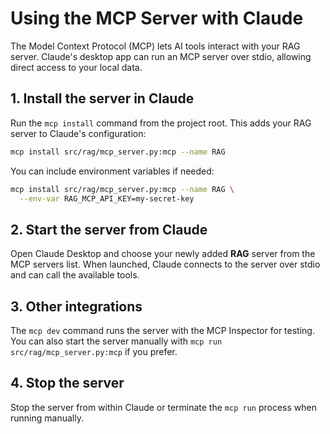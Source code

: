 # Using the MCP Server with Claude

The Model Context Protocol (MCP) lets AI tools interact with your RAG server. Claude's desktop app can run an MCP server over stdio, allowing direct access to your local data.

## 1. Install the server in Claude

Run the `mcp install` command from the project root. This adds your RAG server to Claude's configuration:


```bash
mcp install src/rag/mcp_server.py:mcp --name RAG
```

You can include environment variables if needed:

```bash
mcp install src/rag/mcp_server.py:mcp --name RAG \
  --env-var RAG_MCP_API_KEY=my-secret-key
```

## 2. Start the server from Claude

Open Claude Desktop and choose your newly added **RAG** server from the MCP servers list. When launched, Claude connects to the server over stdio and can call the available tools.

## 3. Other integrations

The `mcp dev` command runs the server with the MCP Inspector for testing. You can also start the server manually with `mcp run src/rag/mcp_server.py:mcp` if you prefer.

## 4. Stop the server

Stop the server from within Claude or terminate the `mcp run` process when running manually.
